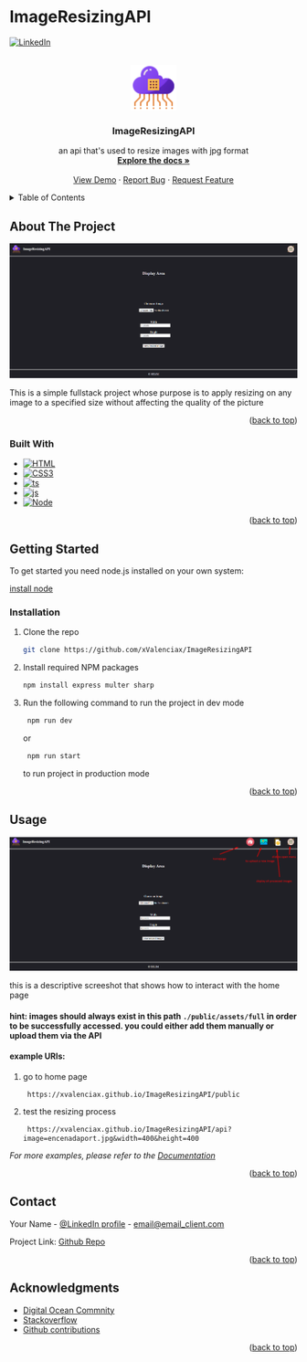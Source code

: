# ImageResizingAPI
<div id="top"></div>

<!--
*** Thanks for checking out the Best-README-Template. If you have a suggestion
*** that would make this better, please fork the repo and create a pull request
*** or simply open an issue with the tag "enhancement".
*** Don't forget to give the project a star!
*** Thanks again! Now go create something AMAZING! :D
-->



<!-- PROJECT SHIELDS -->
<!--
*** I'm using markdown "reference style" links for readability.
*** Reference links are enclosed in brackets [ ] instead of parentheses ( ).
*** See the bottom of this document for the declaration of the reference variables
*** for contributors-url, forks-url, etc. This is an optional, concise syntax you may use.
*** https://www.markdownguide.org/basic-syntax/#reference-style-links
-->
[![LinkedIn][linkedin-shield]][linkedin-url]



<!-- PROJECT LOGO -->
<br />
<div align="center">
  <a href="https://github.com/xValenciax/ImageResizingAPI">
    <img src="./public/assets/icons/icons8-api-64 (1).png" alt="Logo" width="80" height="80">
  </a>

<h3 align="center">ImageResizingAPI</h3>

  <p align="center">
    an api that's used to resize images with jpg format 
    <br />
    <a href="https://github.com/xValenciax/ImageResizingAPI"><strong>Explore the docs »</strong></a>
    <br />
    <br />
    <a href="https://github.com/xValenciax/ImageResizingAPI">View Demo</a>
    ·
    <a href="https://github.com/xValenciax/ImageResizingAPI/issues">Report Bug</a>
    ·
    <a href="https://github.com/xValenciax/ImageResizingAPI/issues">Request Feature</a>
  </p>
</div>



<!-- TABLE OF CONTENTS -->
<details>
  <summary>Table of Contents</summary>
  <ol>
    <li>
      <a href="#about-the-project">About The Project</a>
      <ul>
        <li><a href="#built-with">Technologies used</a></li>
      </ul>
    </li>
    <li>
      <a href="#getting-started">Getting Started</a>
      <ul>
        <li><a href="#prerequisites">Prerequisites</a></li>
        <li><a href="#installation">Installation</a></li>
      </ul>
    </li>
    <li><a href="#usage">Usage</a></li>
    <li><a href="#contributing">Contributing</a></li>
    <li><a href="#contact">Contact</a></li>
    <li><a href="#acknowledgments">Acknowledgments</a></li>
  </ol>
</details>



<!-- ABOUT THE PROJECT -->
## About The Project

![Product Name Screen Shot](./public/assets/icons/Screenshot_4.png)

This is a simple fullstack project whose purpose is to apply resizing on any image to a specified size without affecting the quality of the picture

<p align="right">(<a href="#top">back to top</a>)</p>



### Built With

* [![HTML][HTML]][HTML-url]
* [![CSS3][CSS]][HTML-url]
* [![ts][Typescript]][ts-url]
* [![js][Javascript]][js-url]
* [![Node][Nodejs]][node-url]

<p align="right">(<a href="#top">back to top</a>)</p>



<!-- GETTING STARTED -->
## Getting Started

To get started you need node.js installed on your own system:

[install node]


### Installation

1. Clone the repo
   ```sh
   git clone https://github.com/xValenciax/ImageResizingAPI
   ```
2. Install required NPM packages
   ```sh
   npm install express multer sharp 
   ```
3. Run the following command to run the project in dev mode
   ```sh
    npm run dev
   ```
   or 
   ```sh
    npm run start
   ```
   to run project in production mode


<p align="right">(<a href="#top">back to top</a>)</p>



<!-- USAGE EXAMPLES -->
## Usage
![Product Name Screen Shot](./public/assets/icons/Screenshot_1.png)

this is a descriptive screeshot that shows how to interact with the home page
#### hint: images should always exist in this path `./public/assets/full` in order to be successfully accessed. you could either add them manually or upload them via the API


#### example URIs:
1. go to home page
   ```
    https://xvalenciax.github.io/ImageResizingAPI/public
   ```

2. test the resizing process 

   ```
    https://xvalenciax.github.io/ImageResizingAPI/api?image=encenadaport.jpg&width=400&height=400
   ```

_For more examples, please refer to the [Documentation](https://github.com/xValenciax/ImageResizingAPI)_

<p align="right">(<a href="#top">back to top</a>)</p>


<!-- CONTACT -->
## Contact

Your Name - [@LinkedIn profile](linkedin-url) - email@email_client.com

Project Link: [Github Repo](https://github.com/xValenciax/ImageResizingAPI)

<p align="right">(<a href="#top">back to top</a>)</p>



<!-- ACKNOWLEDGMENTS -->
## Acknowledgments

* [Digital Ocean Commnity](https://www.digitalocean.com/community/tutorials)
* [Stackoverflow](https://stackoverflow.com/)
* [Github contributions](https://github.com/)

<p align="right">(<a href="#top">back to top</a>)</p>



<!-- MARKDOWN LINKS & IMAGES -->
[linkedin-shield]: https://img.shields.io/badge/-LinkedIn-black.svg?style=for-the-badge&logo=linkedin&colorB=555
[linkedin-url]: https://www.linkedin.com/in/selim2001/
[product-screenshot]: images/screenshot.png
[HTML]: https://img.shields.io/badge/HTML-HTML5-%23dd4b25
[HTML-url]: https://www.w3schools.com/html/
[CSS]: https://img.shields.io/badge/CSS-CSS3-%2330ace0
[CSS-url]: https://www.w3schools.com/css/
[Typescript]: https://img.shields.io/badge/Typescript-TS-%233178c6
[ts-url]: https://www.typescriptlang.org/
[Javascript]: https://img.shields.io/badge/Javascript-JS-%23fcdc00
[js-url]: https://www.javascript.com/
[Nodejs]: https://img.shields.io/badge/Node-Nodejs-%23417e38
[node-url]: https://nodejs.dev/
[Nodejs]: https://img.shields.io/badge/Node-Nodejs-%23417e38
[node-url]: https://nodejs.dev/
[install node]: https://nodejs.org/en/download/